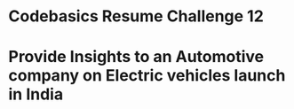 # Codebasics Resume Challenge 12

# Provide Insights to an Automotive company on Electric vehicles launch in India
